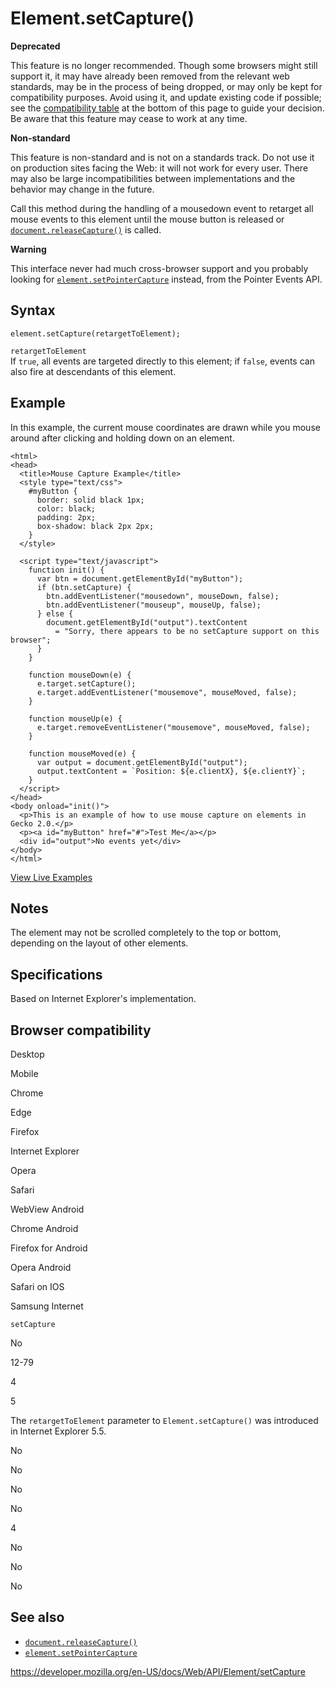 Element.setCapture()
====================

**Deprecated**

This feature is no longer recommended. Though some browsers might still support it, it may have already been removed from the relevant web standards, may be in the process of being dropped, or may only be kept for compatibility purposes. Avoid using it, and update existing code if possible; see the [compatibility table](#browser_compatibility) at the bottom of this page to guide your decision. Be aware that this feature may cease to work at any time.

**Non-standard**

This feature is non-standard and is not on a standards track. Do not use it on production sites facing the Web: it will not work for every user. There may also be large incompatibilities between implementations and the behavior may change in the future.

Call this method during the handling of a mousedown event to retarget all mouse events to this element until the mouse button is released or [`document.releaseCapture()`](../document/releasecapture) is called.

**Warning**

This interface never had much cross-browser support and you probably looking for [`element.setPointerCapture`](setpointercapture) instead, from the Pointer Events API.

Syntax
------

    element.setCapture(retargetToElement);

`retargetToElement`  
If `true`, all events are targeted directly to this element; if `false`, events can also fire at descendants of this element.

Example
-------

In this example, the current mouse coordinates are drawn while you mouse around after clicking and holding down on an element.

    <html>
    <head>
      <title>Mouse Capture Example</title>
      <style type="text/css">
        #myButton {
          border: solid black 1px;
          color: black;
          padding: 2px;
          box-shadow: black 2px 2px;
        }
      </style>

      <script type="text/javascript">
        function init() {
          var btn = document.getElementById("myButton");
          if (btn.setCapture) {
            btn.addEventListener("mousedown", mouseDown, false);
            btn.addEventListener("mouseup", mouseUp, false);
          } else {
            document.getElementById("output").textContent
              = "Sorry, there appears to be no setCapture support on this browser";
          }
        }

        function mouseDown(e) {
          e.target.setCapture();
          e.target.addEventListener("mousemove", mouseMoved, false);
        }

        function mouseUp(e) {
          e.target.removeEventListener("mousemove", mouseMoved, false);
        }

        function mouseMoved(e) {
          var output = document.getElementById("output");
          output.textContent = `Position: ${e.clientX}, ${e.clientY}`;
        }
      </script>
    </head>
    <body onload="init()">
      <p>This is an example of how to use mouse capture on elements in Gecko 2.0.</p>
      <p><a id="myButton" href="#">Test Me</a></p>
      <div id="output">No events yet</div>
    </body>
    </html>

[View Live Examples](https://media.prod.mdn.mozit.cloud/samples/domref/mousecapture.html)

Notes
-----

The element may not be scrolled completely to the top or bottom, depending on the layout of other elements.

Specifications
--------------

Based on Internet Explorer's implementation.

Browser compatibility
---------------------

Desktop

Mobile

Chrome

Edge

Firefox

Internet Explorer

Opera

Safari

WebView Android

Chrome Android

Firefox for Android

Opera Android

Safari on IOS

Samsung Internet

`setCapture`

No

12-79

4

5

The `retargetToElement` parameter to `Element.setCapture()` was introduced in Internet Explorer 5.5.

No

No

No

No

4

No

No

No

See also
--------

-   [`document.releaseCapture()`](../document/releasecapture)
-   [`element.setPointerCapture`](setpointercapture)

<a href="https://developer.mozilla.org/en-US/docs/Web/API/Element/setCapture" class="_attribution-link">https://developer.mozilla.org/en-US/docs/Web/API/Element/setCapture</a>
